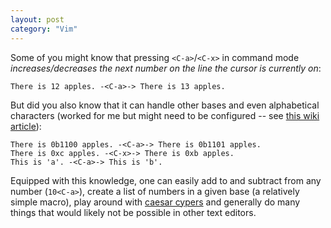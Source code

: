 ```yaml
---
layout: post
category: "Vim"
---
```


Some of you might know that pressing `<C-a>`/`<C-x>` in command mode _increases/decreases the next number on the line the cursor is currently on_:

```
There is 12 apples. -<C-a>-> There is 13 apples.
```

But did you also know that it can handle other bases and even alphabetical characters (worked for me but might need to be configured -- see [this wiki article](https://vim.fandom.com/wiki/Increasing_or_decreasing_numbers)):

```
There is 0b1100 apples. -<C-a>-> There is 0b1101 apples.
There is 0xc apples. -<C-x>-> There is 0xb apples.
This is 'a'. -<C-a>-> This is 'b'.
```

Equipped with this knowledge, one can easily add to and subtract from any number (`10<C-a>`), create a list of numbers in a given base (a relatively simple macro), play around with [caesar cypers](https://en.wikipedia.org/wiki/Caesar_cipher) and generally do many things that would likely not be possible in other text editors.

